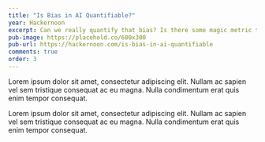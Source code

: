 ```yaml
---
title: "Is Bias in AI Quantifiable?"
year: Hackernoon
excerpt: Can we really quantify that bias? Is there some magic metric that can definitively tell us how biased an AI is?
pub-image: https://placehold.co/600x300
pub-url: https://hackernoon.com/is-bias-in-ai-quantifiable
comments: true
order: 3
---
```


Lorem ipsum dolor sit amet, consectetur adipiscing elit. Nullam ac sapien vel sem tristique consequat ac eu magna. Nulla condimentum erat quis enim tempor consequat.

Lorem ipsum dolor sit amet, consectetur adipiscing elit. Nullam ac sapien vel sem tristique consequat ac eu magna. Nulla condimentum erat quis enim tempor consequat.
